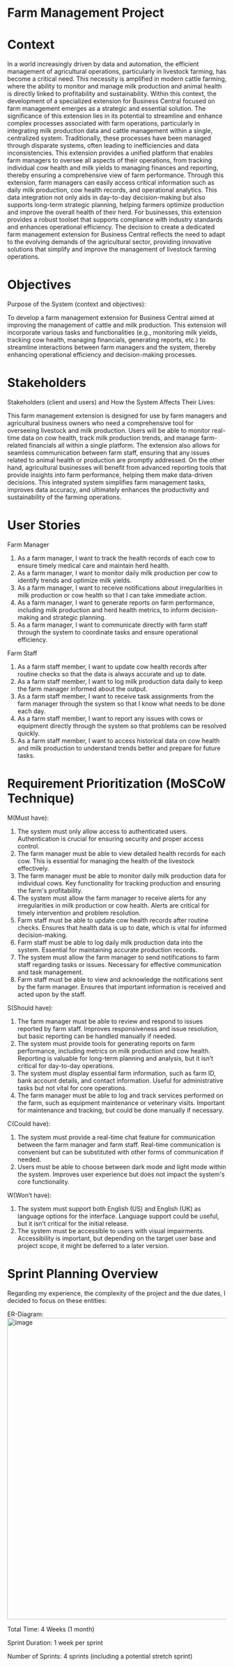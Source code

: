 # Farm Management Project
# Context

In a world increasingly driven by data and automation, the efficient management of agricultural operations, particularly in livestock farming, has become a critical need. This necessity is amplified in modern cattle farming, where the ability to monitor and manage milk production and animal health is directly linked to profitability and sustainability. Within this context, the development of a specialized extension for Business Central focused on farm management emerges as a strategic and essential solution.
The significance of this extension lies in its potential to streamline and enhance complex processes associated with farm operations, particularly in integrating milk production data and cattle management within a single, centralized system. Traditionally, these processes have been managed through disparate systems, often leading to inefficiencies and data inconsistencies. This extension provides a unified platform that enables farm managers to oversee all aspects of their operations, from tracking individual cow health and milk yields to managing finances and reporting, thereby ensuring a comprehensive view of farm performance.
Through this extension, farm managers can easily access critical information such as daily milk production, cow health records, and operational analytics. This data integration not only aids in day-to-day decision-making but also supports long-term strategic planning, helping farmers optimize production and improve the overall health of their herd. For businesses, this extension provides a robust toolset that supports compliance with industry standards and enhances operational efficiency.
The decision to create a dedicated farm management extension for Business Central reflects the need to adapt to the evolving demands of the agricultural sector, providing innovative solutions that simplify and improve the management of livestock farming operations.

# Objectives
Purpose of the System (context and objectives):

To develop a farm management extension for Business Central aimed at improving the management of cattle and milk production. This extension will incorporate various tasks and functionalities (e.g., monitoring milk yields, tracking cow health, managing financials, generating reports, etc.) to streamline interactions between farm managers and the system, thereby enhancing operational efficiency and decision-making processes.

# Stakeholders
Stakeholders (client and users) and How the System Affects Their Lives:

This farm management extension is designed for use by farm managers and agricultural business owners who need a comprehensive tool for overseeing livestock and milk production. Users will be able to monitor real-time data on cow health, track milk production trends, and manage farm-related financials all within a single platform. The extension also allows for seamless communication between farm staff, ensuring that any issues related to animal health or production are promptly addressed.
On the other hand, agricultural businesses will benefit from advanced reporting tools that provide insights into farm performance, helping them make data-driven decisions. This integrated system simplifies farm management tasks, improves data accuracy, and ultimately enhances the productivity and sustainability of the farming operations.

# User Stories
Farm Manager

1. As a farm manager, I want to track the health records of each cow to ensure timely medical care and maintain herd health.
2. As a farm manager, I want to monitor daily milk production per cow to identify trends and optimize milk yields.
3. As a farm manager, I want to receive notifications about irregularities in milk production or cow health so that I can take immediate action.
4. As a farm manager, I want to generate reports on farm performance, including milk production and herd health metrics, to inform decision-making and strategic planning.
5. As a farm manager, I want to communicate directly with farm staff through the system to coordinate tasks and ensure operational efficiency.

Farm Staff

1. As a farm staff member, I want to update cow health records after routine checks so that the data is always accurate and up to date.
2. As a farm staff member, I want to log milk production data daily to keep the farm manager informed about the output.
3. As a farm staff member, I want to receive task assignments from the farm manager through the system so that I know what needs to be done each day.
4. As a farm staff member, I want to report any issues with cows or equipment directly through the system so that problems can be resolved quickly.
5. As a farm staff member, I want to access historical data on cow health and milk production to understand trends better and prepare for future tasks.

# Requirement Prioritization (MoSCoW Technique)
M(Must have):
1. The system must only allow access to authenticated users. Authentication is crucial for ensuring security and proper access control.
2. The farm manager must be able to view detailed health records for each cow. This is essential for managing the health of the livestock effectively.
3. The farm manager must be able to monitor daily milk production data for individual cows. Key functionality for tracking production and ensuring the farm's profitability.
4. The system must allow the farm manager to receive alerts for any irregularities in milk production or cow health. Alerts are critical for timely intervention and problem resolution.
5. Farm staff must be able to update cow health records after routine checks. Ensures that health data is up to date, which is vital for informed decision-making.
6. Farm staff must be able to log daily milk production data into the system. Essential for maintaining accurate production records.
7. The system must allow the farm manager to send notifications to farm staff regarding tasks or issues. Necessary for effective communication and task management.
8. Farm staff must be able to view and acknowledge the notifications sent by the farm manager. Ensures that important information is received and acted upon by the staff.

S(Should have):
1. The farm manager must be able to review and respond to issues reported by farm staff. Improves responsiveness and issue resolution, but basic reporting can be handled manually if needed.
2. The system must provide tools for generating reports on farm performance, including metrics on milk production and cow health. Reporting is valuable for long-term planning and analysis, but it isn’t critical for day-to-day operations.
3. The system must display essential farm information, such as farm ID, bank account details, and contact information. Useful for administrative tasks but not vital for core operations.
4. The farm manager must be able to log and track services performed on the farm, such as equipment maintenance or veterinary visits. Important for maintenance and tracking, but could be done manually if necessary.

C(Could have):
1. The system must provide a real-time chat feature for communication between the farm manager and farm staff. Real-time communication is convenient but can be substituted with other forms of communication if needed.
2. Users must be able to choose between dark mode and light mode within the system. Improves user experience but does not impact the system's core functionality.

W(Won’t have):
1. The system must support both English (US) and English (UK) as language options for the interface. Language support could be useful, but it isn’t critical for the initial release.
2. The system must be accessible to users with visual impairments. Accessibility is important, but depending on the target user base and project scope, it might be deferred to a later version.

# Sprint Planning Overview
Regarding my experience, the complexity of the project and the due dates, I decided to focus on these entities:

ER-Diagram:
<img width="940" height="692" alt="image" src="https://github.com/user-attachments/assets/9edeea99-b260-4851-966c-3d6813f3c1ea" />

Total Time: 4 Weeks (1 month)

Sprint Duration: 1 week per sprint

Number of Sprints: 4 sprints (including a potential stretch sprint)





